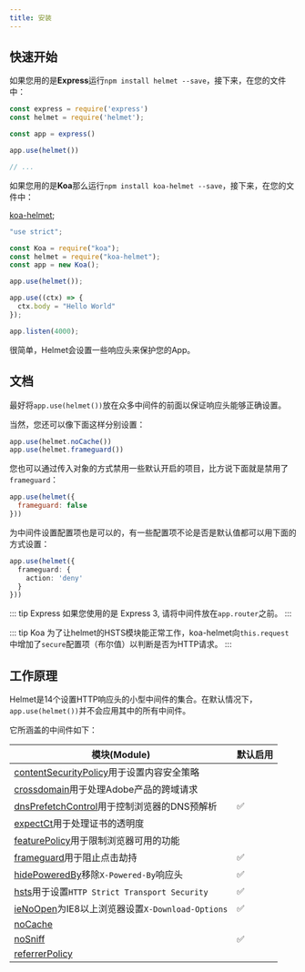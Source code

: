 ```yaml
---
title: 安装
---
```


## 快速开始

如果您用的是**Express**运行`npm install helmet --save`，接下来，在您的文件中：

```js
const express = require('express')
const helmet = require('helmet'); 

const app = express()

app.use(helmet())

// ...
```

如果您用的是**Koa**那么运行`npm install koa-helmet --save`，接下来，在您的文件中：

[koa-helmet](https://github.com/venables/koa-helmet);
```js
"use strict";

const Koa = require("koa");
const helmet = require("koa-helmet");
const app = new Koa();

app.use(helmet());

app.use((ctx) => {
  ctx.body = "Hello World"
});

app.listen(4000);
```

很简单，Helmet会设置一些响应头来保护您的App。

## 文档

最好将`app.use(helmet())`放在众多中间件的前面以保证响应头能够正确设置。

当然，您还可以像下面这样分别设置：

```js
app.use(helmet.noCache())
app.use(helmet.frameguard())
```

您也可以通过传入对象的方式禁用一些默认开启的项目，比方说下面就是禁用了`frameguard`：

```js
app.use(helmet({
  frameguard: false
}))
```

为中间件设置配置项也是可以的，有一些配置项不论是否是默认值都可以用下面的方式设置：

```ts
app.use(helmet({
  frameguard: {
    action: 'deny'
  }
}))
```

::: tip Express
如果您使用的是 Express 3, 请将中间件放在`app.router`之前。
:::

::: tip Koa
为了让helmet的HSTS模块能正常工作，koa-helmet向`this.request`中增加了`secure`配置项（布尔值）以判断是否为HTTP请求。
:::

## 工作原理

Helmet是14个设置HTTP响应头的小型中间件的集合。在默认情况下，`app.use(helmet())`并不会应用其中的所有中间件。

它所涵盖的中间件如下：

| 模块(Module) | 默认启用 |
|-----------|---------|
| [contentSecurityPolicy](/routes/middleware/content-security-policy.html)用于设置内容安全策略 ||  
| [crossdomain](/routes/middleware/crossdomain.html)用于处理Adobe产品的跨域请求 ||
| [dnsPrefetchControl](/routes/middleware/dns-prefetch-control.html)用于控制浏览器的DNS预解析 |✅|
| [expectCt](/routes/middleware/expect-ct.html)用于处理证书的透明度 ||
| [featurePolicy](/routes/middleware/feature-policy.html)用于限制浏览器可用的功能 ||
| [frameguard](/routes/middleware/frameguard.html)用于阻止点击劫持 |✅|
| [hidePoweredBy](/routes/middleware/hide-powered-by.html)移除`X-Powered-By`响应头 |✅|
| [hsts](/routes/middleware/hsts.html)用于设置`HTTP Strict Transport Security` |✅|
| [ieNoOpen](/routes/middleware/ie-no-open.html)为IE8以上浏览器设置`X-Download-Options` |✅|
| [noCache](/routes/middleware/no-cache.html) ||
| [noSniff](/routes/middleware/no-sniff.html) |✅|
| [referrerPolicy](/routes/middleware/referrer-policy.html) ||